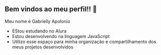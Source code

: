 ## Bem vindos ao meu perfil!! 💙

Meu nome é Gabrielly Apolonio

- EStou estudando no Alura
- Estou desenvolvendo na linguagem JavaScript
- Utilizo esse espaço para minha organização e compartilhamento dos meus projetos desenvolvidos
